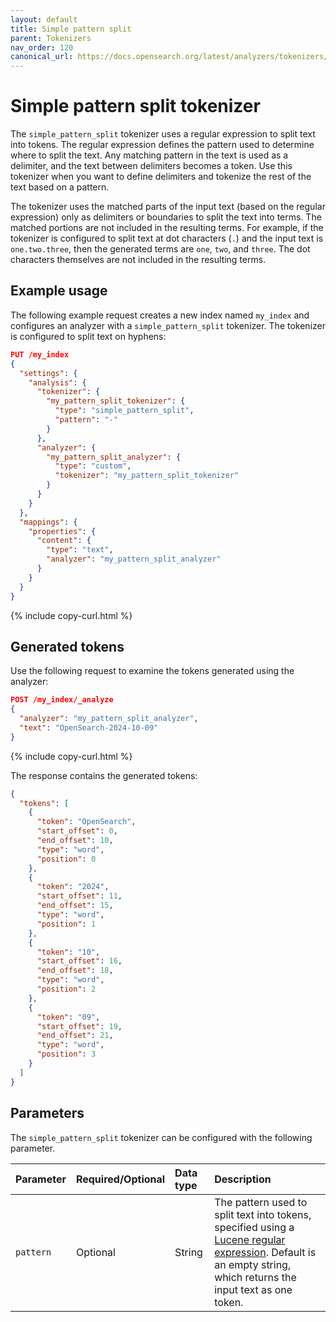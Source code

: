 ```yaml
---
layout: default
title: Simple pattern split
parent: Tokenizers
nav_order: 120
canonical_url: https://docs.opensearch.org/latest/analyzers/tokenizers/simple-pattern-split/
---
```


# Simple pattern split tokenizer

The `simple_pattern_split` tokenizer uses a regular expression to split text into tokens. The regular expression defines the pattern used to determine where to split the text. Any matching pattern in the text is used as a delimiter, and the text between delimiters becomes a token. Use this tokenizer when you want to define delimiters and tokenize the rest of the text based on a pattern.

The tokenizer uses the matched parts of the input text (based on the regular expression) only as delimiters or boundaries to split the text into terms. The matched portions are not included in the resulting terms. For example, if the tokenizer is configured to split text at dot characters (`.`) and the input text is `one.two.three`, then the generated terms are `one`, `two`, and `three`. The dot characters themselves are not included in the resulting terms.

## Example usage

The following example request creates a new index named `my_index` and configures an analyzer with a `simple_pattern_split` tokenizer. The tokenizer is configured to split text on hyphens:

```json
PUT /my_index
{
  "settings": {
    "analysis": {
      "tokenizer": {
        "my_pattern_split_tokenizer": {
          "type": "simple_pattern_split",
          "pattern": "-"
        }
      },
      "analyzer": {
        "my_pattern_split_analyzer": {
          "type": "custom",
          "tokenizer": "my_pattern_split_tokenizer"
        }
      }
    }
  },
  "mappings": {
    "properties": {
      "content": {
        "type": "text",
        "analyzer": "my_pattern_split_analyzer"
      }
    }
  }
}
```
{% include copy-curl.html %}

## Generated tokens

Use the following request to examine the tokens generated using the analyzer:

```json
POST /my_index/_analyze
{
  "analyzer": "my_pattern_split_analyzer",
  "text": "OpenSearch-2024-10-09"
}
```
{% include copy-curl.html %}

The response contains the generated tokens:

```json
{
  "tokens": [
    {
      "token": "OpenSearch",
      "start_offset": 0,
      "end_offset": 10,
      "type": "word",
      "position": 0
    },
    {
      "token": "2024",
      "start_offset": 11,
      "end_offset": 15,
      "type": "word",
      "position": 1
    },
    {
      "token": "10",
      "start_offset": 16,
      "end_offset": 18,
      "type": "word",
      "position": 2
    },
    {
      "token": "09",
      "start_offset": 19,
      "end_offset": 21,
      "type": "word",
      "position": 3
    }
  ]
}
```

## Parameters

The `simple_pattern_split` tokenizer can be configured with the following parameter.

Parameter | Required/Optional | Data type | Description
:--- | :--- | :--- | :--- 
`pattern` | Optional | String | The pattern used to split text into tokens, specified using a [Lucene regular expression](https://lucene.apache.org/core/9_10_0/core/org/apache/lucene/util/automaton/RegExp.html). Default is an empty string, which returns the input text as one token. 